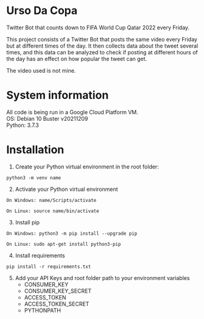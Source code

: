 # Urso Da Copa
Twitter Bot that counts down to FIFA World Cup Qatar 2022 every Friday.

This project consists of a Twitter Bot that posts the same video every Friday but at different times of the day.
It then collects data about the tweet several times, and this data can be analyzed to check if posting at different hours of the day has an effect on how popular the tweet can get.

The video used is not mine.


# System information
All code is being run in a Google Cloud Platform VM.  
OS: Debian 10 Buster v20211209  
Python: 3.7.3  


# Installation
1. Create your Python virtual environment in the root folder:

```
python3 -m venv name
```

2. Activate your Python virtual environment

```
On Windows: name/Scripts/activate

On Linux: source name/bin/activate
```

3. Install pip

```
On Windows: python3 -m pip install --upgrade pip

On Linux: sudo apt-get install python3-pip
```

4. Install requirements

```
pip install -r requirements.txt
```

5. Add your API Keys and root folder path to your environment variables
    - CONSUMER_KEY
    - CONSUMER_KEY_SECRET
    - ACCESS_TOKEN
    - ACCESS_TOKEN_SECRET
    - PYTHONPATH